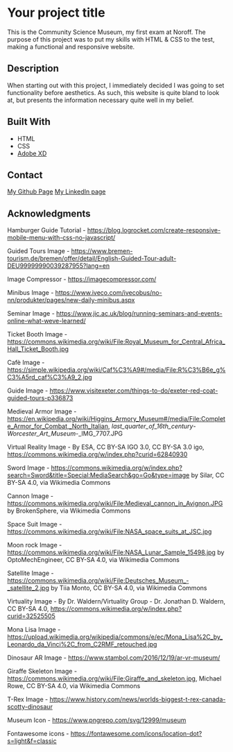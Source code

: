 # Your project title

This is the Community Science Museum, my first exam at Noroff. The purpose of this project was to put my skills with HTML & CSS to the test, making a functional and responsive website.

## Description

When starting out with this project, I immediately decided I was going to set functionality before aesthetics. As such, this website is quite bland to look at, but presents the information necessary quite well in my belief.

## Built With

- HTML
- CSS
- [Adobe XD](https://www.adobe.com/)

## Contact

[My Github Page](www.github.com/KevinHavn)
[My LinkedIn page](www.linkedin.com/in/kevin-havn)

## Acknowledgments

Hamburger Guide Tutorial - https://blog.logrocket.com/create-responsive-mobile-menu-with-css-no-javascript/

Guided Tours Image - https://www.bremen-tourism.de/bremen/offer/detail/English-Guided-Tour-adult-DEU99999990039287955?lang=en

Image Compressor - https://imagecompressor.com/

Minibus Image - https://www.iveco.com/ivecobus/no-nn/produkter/pages/new-daily-minibus.aspx

Seminar Image - https://www.jic.ac.uk/blog/running-seminars-and-events-online-what-weve-learned/

Ticket Booth Image - https://commons.wikimedia.org/wiki/File:Royal_Museum_for_Central_Africa_Hall_Ticket_Booth.jpg

Cafè Image - https://simple.wikipedia.org/wiki/Caf%C3%A9#/media/File:R%C3%B6e_g%C3%A5rd_caf%C3%A9_2.jpg

Guide Image - https://www.visitexeter.com/things-to-do/exeter-red-coat-guided-tours-p336873

Medieval Armor Image - https://en.wikipedia.org/wiki/Higgins_Armory_Museum#/media/File:Complete_Armor_for_Combat,_North_Italian,
_last_quarter_of_16th_century_-_Worcester_Art_Museum_-_IMG_7707.JPG

Virtual Reality Image - By ESA, CC BY-SA IGO 3.0, CC BY-SA 3.0 igo, https://commons.wikimedia.org/w/index.php?curid=62840930

Sword Image - https://commons.wikimedia.org/w/index.php?search=Sword&title=Special:MediaSearch&go=Go&type=image by Silar, CC BY-SA 4.0, via Wikimedia Commons

Cannon Image - https://commons.wikimedia.org/wiki/File:Medieval_cannon_in_Avignon.JPG by BrokenSphere, via Wikimedia Commons

Space Suit Image - https://commons.wikimedia.org/wiki/File:NASA_space_suits_at_JSC.jpg

Moon rock Image - https://commons.wikimedia.org/wiki/File:NASA_Lunar_Sample_15498.jpg by OptoMechEngineer, CC BY-SA 4.0, via Wikimedia Commons

Satellite Image - https://commons.wikimedia.org/wiki/File:Deutsches_Museum_-_satellite_2.jpg by Tiia Monto, CC BY-SA 4.0, via Wikimedia Commons

Virtuality Image - By Dr. Waldern/Virtuality Group - Dr. Jonathan D. Waldern, CC BY-SA 4.0, https://commons.wikimedia.org/w/index.php?curid=32525505

Mona Lisa Image - https://upload.wikimedia.org/wikipedia/commons/e/ec/Mona_Lisa%2C_by_Leonardo_da_Vinci%2C_from_C2RMF_retouched.jpg

Dinosaur AR Image - https://www.stambol.com/2016/12/19/ar-vr-museum/

Giraffe Skeleton Image - https://commons.wikimedia.org/wiki/File:Giraffe_and_skeleton.jpg, Michael Rowe, CC BY-SA 4.0, via Wikimedia Commons

T-Rex Image - https://www.history.com/news/worlds-biggest-t-rex-canada-scotty-dinosaur

Museum Icon - https://www.pngrepo.com/svg/12999/museum

Fontawesome icons - https://fontawesome.com/icons/location-dot?s=light&f=classic